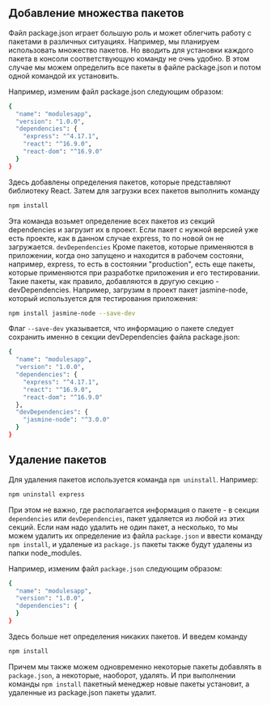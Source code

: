 ## Добавление множества пакетов
Файл package.json играет большую роль и может облегчить работу с пакетами в различных ситуациях. Например, мы планируем использовать множество пакетов. Но вводить для установки каждого пакета в консоли соответствующую команду не очнь удобно. В этом случае мы можем определить все пакеты в файле package.json и потом одной командой их установить.

Например, изменим файл package.json следующим образом:
```bash
{
  "name": "modulesapp",
  "version": "1.0.0",
  "dependencies": {
    "express": "^4.17.1",
    "react": "^16.9.0",
    "react-dom": "^16.9.0"
  }
}
```
Здесь добавлены определения пакетов, которые представляют библиотеку React.
Затем для загрузки всех пакетов выполнить команду
```bash
npm install
```
Эта команда возьмет определение всех пакетов из секций dependencies и загрузит их в проект. Если пакет с нужной версией уже есть проекте, как в данном случае express, то по новой он не загружается.
`devDependencies`
Кроме пакетов, которые применяются в приложении, когда оно запущено и находится в рабочем состояни, например, express, то есть в состоянии "production", есть еще пакеты, которые применяются при разработке приложения и его тестировании. Такие пакеты, как правило, добавляются в другую секцию - devDependencies.
Например, загрузим в проект пакет jasmine-node, который используется для тестирования приложения:
```bash
npm install jasmine-node --save-dev
```
Флаг `--save-dev` указывается, что информацию о пакете следует сохранить именно в секции devDependencies файла package.json:
```bash
{
  "name": "modulesapp",
  "version": "1.0.0",
  "dependencies": {
    "express": "^4.17.1",
    "react": "^16.9.0",
    "react-dom": "^16.9.0"
  },
  "devDependencies": {
    "jasmine-node": "^3.0.0"
  }
}
```
## Удаление пакетов
Для удаления пакетов используется команда `npm uninstall`. Например:
```bash
npm uninstall express
```
При этом не важно, где располагается информация о пакете - в секции `dependencies` или `devDependencies`, пакет удаляется из любой из этих секций.
Если нам надо удалить не один пакет, а несколько, то мы можем удалить их определение из файла `package.json` и ввести команду `npm install`, и удаленые из `package.js` пакеты также будут удалены из папки node_modules.

Например, изменим файл `package.json` следующим образом:
```bash
{
  "name": "modulesapp",
  "version": "1.0.0",
  "dependencies": {
  }
}
```
Здесь больше нет определения никаких пакетов. И введем команду
```bash
npm install
```
Причем мы также можем одновременно некоторые пакеты добавлять в `package.json`, а некоторые, наоборот, удалять. И при выполнении команды `npm install` пакетный менеджер новые пакеты установит, а удаленные из package.json пакеты удалит.

